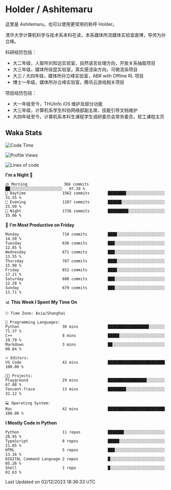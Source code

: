 # Holder / Ashitemaru

这里是 Ashitemaru，也可以使用更常用的称呼 Holder。

清华大学计算机科学与技术系本科在读，本系媒体所流媒体实验室直博，导师为孙立峰。

科研经历包括：

- 大二年级，人智所刘知远实验室，自然语言处理方向，开放关系抽取项目
- 大三年级，媒体所徐昆实验室，真实感渲染方向，可微渲染项目
- 大三 / 大四年级，媒体所孙立峰实验室，ABR with Offline RL 项目
- 博士一年级，媒体所孙立峰实验室，腾讯云游戏相关项目

项目经历包括：

- 大一年级至今，THUInfo iOS 维护及部分功能
- 大三年级，计算机系学生科协网络部副主席，技能引导文档维护
- 大四年级至今，计算机系本科生课程学生调研委员会常务委员，软工课程主页

## Waka Stats

<!--START_SECTION:waka-->
![Code Time](http://img.shields.io/badge/Code%20Time-1%2C020%20hrs%2026%20mins-blue)

![Profile Views](http://img.shields.io/badge/Profile%20Views-44-blue)

![Lines of code](https://img.shields.io/badge/From%20Hello%20World%20I%27ve%20Written-3.4%20million%20lines%20of%20code-blue)

**I'm a Night 🦉** 

```text
🌞 Morning                366 commits         ██░░░░░░░░░░░░░░░░░░░░░░░   07.39 % 
🌆 Daytime                1562 commits        ████████░░░░░░░░░░░░░░░░░   31.55 % 
🌃 Evening                1287 commits        ██████░░░░░░░░░░░░░░░░░░░   25.99 % 
🌙 Night                  1736 commits        █████████░░░░░░░░░░░░░░░░   35.06 % 
```
📅 **I'm Most Productive on Friday** 

```text
Monday                   718 commits         ████░░░░░░░░░░░░░░░░░░░░░   14.50 % 
Tuesday                  636 commits         ███░░░░░░░░░░░░░░░░░░░░░░   12.85 % 
Wednesday                671 commits         ███░░░░░░░░░░░░░░░░░░░░░░   13.55 % 
Thursday                 787 commits         ████░░░░░░░░░░░░░░░░░░░░░   15.90 % 
Friday                   852 commits         ████░░░░░░░░░░░░░░░░░░░░░   17.21 % 
Saturday                 608 commits         ███░░░░░░░░░░░░░░░░░░░░░░   12.28 % 
Sunday                   679 commits         ███░░░░░░░░░░░░░░░░░░░░░░   13.71 % 
```


📊 **This Week I Spent My Time On** 

```text
🕑︎ Time Zone: Asia/Shanghai

💬 Programming Languages: 
Python                   30 mins             ██████████████████░░░░░░░   71.37 % 
C++                      8 mins              █████░░░░░░░░░░░░░░░░░░░░   19.79 % 
Markdown                 3 mins              ██░░░░░░░░░░░░░░░░░░░░░░░   08.84 % 

🔥 Editors: 
VS Code                  42 mins             █████████████████████████   100.00 % 

🐱‍💻 Projects: 
Playground               29 mins             █████████████████░░░░░░░░   67.88 % 
Tencent-Trace            13 mins             ████████░░░░░░░░░░░░░░░░░   32.12 % 

💻 Operating System: 
Mac                      42 mins             █████████████████████████   100.00 % 
```

**I Mostly Code in Python** 

```text
Python                   11 repos            ███████░░░░░░░░░░░░░░░░░░   28.95 % 
TypeScript               8 repos             █████░░░░░░░░░░░░░░░░░░░░   21.05 % 
HTML                     5 repos             ███░░░░░░░░░░░░░░░░░░░░░░   13.16 % 
DIGITAL Command Language 2 repos             █░░░░░░░░░░░░░░░░░░░░░░░░   05.26 % 
Shell                    1 repo              █░░░░░░░░░░░░░░░░░░░░░░░░   02.63 % 
```




 Last Updated on 02/12/2023 18:36:33 UTC
<!--END_SECTION:waka-->

<!--
**Ashitemaru/Ashitemaru** is a ✨ _special_ ✨ repository because its `README.md` (this file) appears on your GitHub profile.

Here are some ideas to get you started:

- 🔭 I’m currently working on ...
- 🌱 I’m currently learning ...
- 👯 I’m looking to collaborate on ...
- 🤔 I’m looking for help with ...
- 💬 Ask me about ...
- 📫 How to reach me: ...
- 😄 Pronouns: ...
- ⚡ Fun fact: ...
-->
